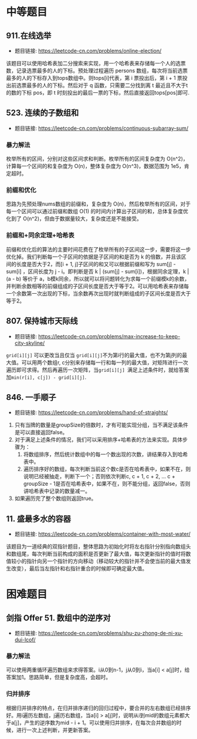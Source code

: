 # 中等题目

## 911.在线选举

- 题目链接: https://leetcode-cn.com/problems/online-election/

该题目可以使用哈希表加二分搜索来实现，用一个哈希表来存储每一个人的选票数，记录选票最多的人的下标。预处理过程遍历 persons 数组，每次将当前选票最多的人的下标存入到tops数组中。则tops[i]代表，第 i 票投出后，第 i + 1 票投出前选票最多的人的下标。然后对于 q 函数，只需要二分找到离 t 最近且不大于t的数的下标 pos，即 t 时刻投出的最后一票的下标，然后直接返回tops[pos]即可.
## 523. 连续的子数组和 

- 题目链接: https://leetcode-cn.com/problems/continuous-subarray-sum/

### 暴力解法
枚举所有的区间，分别对这些区间求和判断。枚举所有的区间复杂度为 O(n^2)，计算每一个区间的和复杂度为 O(n)，整体复杂度为 O(n^3)，数据范围为 1e5，肯定超时。
### 前缀和优化
思路为先预处理nums数组的前缀和，复杂度为 O(n)，然后枚举所有的区间，对于每一个区间可以通过前缀和数组 O(1) 的时间内计算出子区间的和，总体复杂度优化到了 O(n^2)，但由于数据量较大，复杂度还是不能接受。
### 前缀和+同余定理+哈希表
前缀和优化后的算法的主要时间花费在了枚举所有的子区间这一步，需要将这一步优化掉。我们判断每一个子区间的依据是子区间的和是否为 k 的倍数，并且该区间的长度是否大于2，而[i + 1, j]子区间的和又可以根据前缀和写为 sum[j] - sum[i] ，区间长度为 j - i。即判断是否 k | (sum[j] - sum[i])，根据同余定理，k | (a - b) 等价于 a，b模k同余，所以就可以将问题转化为求每一个前缀模k的余数，并判断余数相等的前缀组成的子区间长度是否大于等于2。可以用哈希表来存储每一个余数第一次出现的下标，当余数再次出现时就判断组成的子区间长度是否大于等于2。

## 807. 保持城市天际线 

- 题目链接: https://leetcode-cn.com/problems/max-increase-to-keep-city-skyline/

`grid[i][j]` 可以更改当且仅当 `grid[i][j]`不为第i行的最大值，也不为第j列的最大值。可以用两个数组r, c分别来存储每一行和每一列的最大值，对矩阵进行一次遍历即可求得。然后再遍历一次矩阵，当`grid[i][j] `满足上述条件时，就给答案加`min(r[i], c[j]) - grid[i][j]`.

## 846. 一手顺子 

- 题目链接: https://leetcode-cn.com/problems/hand-of-straights/

1. 只有当牌的数量是groupSize的倍数时，才有可能实现分组，当不满足该条件是可以直接返回false。
2. 对于满足上述条件的情况，我们可以采用排序+哈希表的方法来实现。具体步骤为：
   1. 将数组排序，然后统计数组中的每一个数出现的次数，讲结果存入到哈希表中。
   2. 遍历排序好的数组，每次判断当前这个数c是否在哈希表中，如果不在，则说明已经被抽走，判断下一个；否则依次判断c, c + 1, c + 2, ... c + groupSize - 1是否在哈希表中，如果不在，则不能分组，返回false，否则讲哈希表中记录的数量减一。
3. 如果遍历完了整个数组则返回true。

## 11. 盛最多水的容器 

- 题目链接: https://leetcode-cn.com/problems/container-with-most-water/

该题目为一道经典的双指针题目，整体思路为初始化时将左右指针分别指向数组头和数组尾，每次判断当前构成的面积是否更新了最大值，每次更新指针的值时将数值较小的指针向另一个指针的方向移动（移动较大的指针并不会使当前的最大值发生改变），最后当左指针和右指针重合的时候即可确定最大值。

# 困难题目

## 剑指 Offer 51. 数组中的逆序对 

- 题目链接: https://leetcode-cn.com/problems/shu-zu-zhong-de-ni-xu-dui-lcof/

### 暴力解法
可以使用两重循环遍历数组来求得答案。i从0到n-1，j从0到i，当a[i] < a[j]时，给答案加1。思路简单，但是复杂度高，会超时。
### 归并排序
根据归并排序的特点，在归并排序递归的回归过程中，要合并的左右数组已经排序好。用i遍历左数组，j遍历右数组，当a[i] > a[j]时，说明从i到mid的数组元素都大于a[j]，产生的逆序数为mid - i + 1。可以使用归并排序，在每次合并数组的时候，进行一次上述判断，并更新答案。
